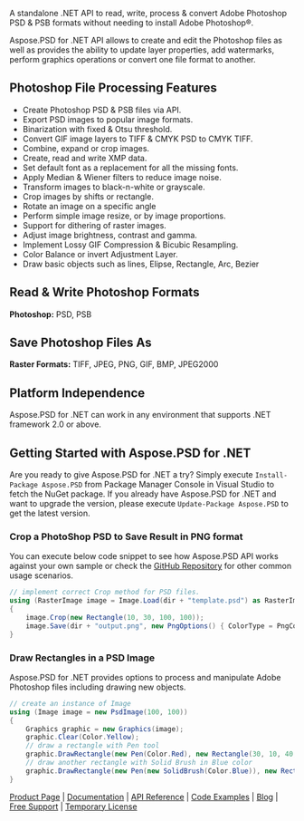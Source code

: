 A standalone .NET API to read, write, process & convert Adobe Photoshop PSD & PSB formats without needing to install Adobe Photoshop®. 

Aspose.PSD for .NET API allows to create and edit the Photoshop files as well as provides the ability to update layer properties, add watermarks, perform graphics operations or convert one file format to another.

## Photoshop File Processing Features
- Create Photoshop PSD & PSB files via API.
- Export PSD images to popular image formats.
- Binarization with fixed & Otsu threshold.
- Convert GIF image layers to TIFF & CMYK PSD to CMYK TIFF.
- Combine, expand or crop images.
- Create, read and write XMP data.
- Set default font as a replacement for all the missing fonts.
- Apply Median & Wiener filters to reduce image noise.
- Transform images to black-n-white or grayscale.
- Crop images by shifts or rectangle.
- Rotate an image on a specific angle
- Perform simple image resize, or by image proportions.
- Support for dithering of raster images.
- Adjust image brightness, contrast and gamma.
- Implement Lossy GIF Compression & Bicubic Resampling.
- Color Balance or invert Adjustment Layer.
- Draw basic objects such as lines, Elipse, Rectangle, Arc, Bezier

## Read & Write Photoshop Formats
**Photoshop:** PSD, PSB

## Save Photoshop Files As
**Raster Formats:** TIFF, JPEG, PNG, GIF, BMP, JPEG2000

## Platform Independence
Aspose.PSD for .NET can work in any environment that supports .NET framework 2.0 or above.

## Getting Started with Aspose.PSD for .NET
Are you ready to give Aspose.PSD for .NET a try? Simply execute `Install-Package Aspose.PSD` from Package Manager Console in Visual Studio to fetch the NuGet package. If you already have Aspose.PSD for .NET and want to upgrade the version, please execute `Update-Package Aspose.PSD` to get the latest version.

### Crop a PhotoShop PSD to Save Result in PNG format
You can execute below code snippet to see how Aspose.PSD API works against your own sample or check the [GitHub Repository](https://github.com/aspose-psd/Aspose.PSD-for-.NET) for other common usage scenarios. 

```csharp
// implement correct Crop method for PSD files.
using (RasterImage image = Image.Load(dir + "template.psd") as RasterImage)
{
    image.Crop(new Rectangle(10, 30, 100, 100));
    image.Save(dir + "output.png", new PngOptions() { ColorType = PngColorType.TruecolorWithAlpha });
}
```

### Draw Rectangles in a PSD Image
Aspose.PSD for .NET provides options to process and manipulate Adobe Photoshop files including drawing new objects.
```csharp
// create an instance of Image
using (Image image = new PsdImage(100, 100))
{
    Graphics graphic = new Graphics(image);
    graphic.Clear(Color.Yellow);
    // draw a rectangle with Pen tool
    graphic.DrawRectangle(new Pen(Color.Red), new Rectangle(30, 10, 40, 80));
    // draw another rectangle with Solid Brush in Blue color
    graphic.DrawRectangle(new Pen(new SolidBrush(Color.Blue)), new Rectangle(10, 30, 80, 40));
}
```

[Product Page](https://products.aspose.com/psd/net) | [Documentation](https://docs.aspose.com/display/psdnet/Home) | [API Reference](https://apireference.aspose.com/net/psd) | [Code Examples](https://github.com/aspose-psd/Aspose.PSD-for-.NET) | [Blog](https://blog.aspose.com/category/psd/) | [Free Support](https://forum.aspose.com/c/psd) |  [Temporary License](https://purchase.aspose.com/temporary-license)